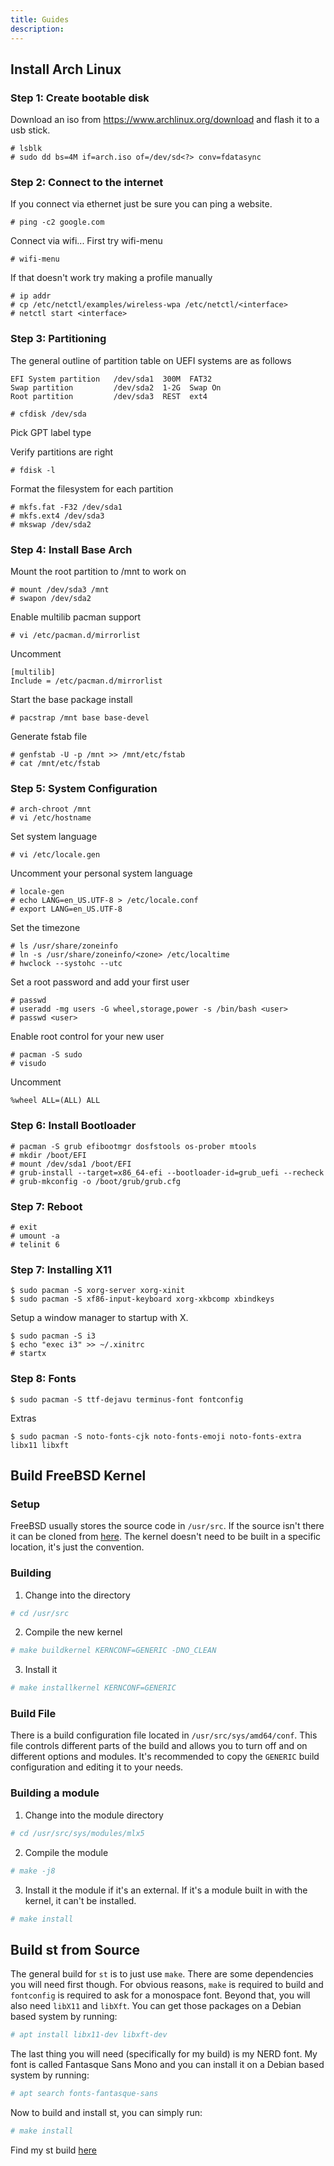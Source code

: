 ```yaml
---
title: Guides
description:
---
```


## Install Arch Linux

### Step 1: Create bootable disk

Download an iso from https://www.archlinux.org/download and flash it to a usb stick.

```
# lsblk
# sudo dd bs=4M if=arch.iso of=/dev/sd<?> conv=fdatasync
```

### Step 2: Connect to the internet

If you connect via ethernet just be sure you can ping a website.

```
# ping -c2 google.com
```

Connect via wifi... First try wifi-menu

```
# wifi-menu
```

If that doesn't work try making a profile manually

```
# ip addr
# cp /etc/netctl/examples/wireless-wpa /etc/netctl/<interface>
# netctl start <interface>
```

### Step 3: Partitioning

The general outline of partition table on UEFI systems are as follows

```
EFI System partition   /dev/sda1  300M  FAT32
Swap partition         /dev/sda2  1-2G  Swap On
Root partition         /dev/sda3  REST  ext4
```

```
# cfdisk /dev/sda
```

Pick GPT label type

Verify partitions are right

```
# fdisk -l
```

Format the filesystem for each partition

```
# mkfs.fat -F32 /dev/sda1
# mkfs.ext4 /dev/sda3
# mkswap /dev/sda2
```

### Step 4: Install Base Arch

Mount the root partition to /mnt to work on

```
# mount /dev/sda3 /mnt
# swapon /dev/sda2
```

Enable multilib pacman support

```
# vi /etc/pacman.d/mirrorlist
```

Uncomment

```
[multilib]
Include = /etc/pacman.d/mirrorlist
```

Start the base package install

```
# pacstrap /mnt base base-devel
```

Generate fstab file

```
# genfstab -U -p /mnt >> /mnt/etc/fstab
# cat /mnt/etc/fstab
```

### Step 5: System Configuration

```
# arch-chroot /mnt
# vi /etc/hostname
```

Set system language

```
# vi /etc/locale.gen
```

Uncomment your personal system language

```
# locale-gen
# echo LANG=en_US.UTF-8 > /etc/locale.conf
# export LANG=en_US.UTF-8
```

Set the timezone

```
# ls /usr/share/zoneinfo
# ln -s /usr/share/zoneinfo/<zone> /etc/localtime
# hwclock --systohc --utc
```

Set a root password and add your first user

```
# passwd
# useradd -mg users -G wheel,storage,power -s /bin/bash <user>
# passwd <user>
```

Enable root control for your new user

```
# pacman -S sudo
# visudo
```

Uncomment

```
%wheel ALL=(ALL) ALL
```

### Step 6: Install Bootloader

```
# pacman -S grub efibootmgr dosfstools os-prober mtools
# mkdir /boot/EFI
# mount /dev/sda1 /boot/EFI
# grub-install --target=x86_64-efi --bootloader-id=grub_uefi --recheck
# grub-mkconfig -o /boot/grub/grub.cfg
```

### Step 7: Reboot

```
# exit
# umount -a
# telinit 6
```

### Step 7: Installing X11

```
$ sudo pacman -S xorg-server xorg-xinit
$ sudo pacman -S xf86-input-keyboard xorg-xkbcomp xbindkeys
```

Setup a window manager to startup with X.

```
$ sudo pacman -S i3
$ echo "exec i3" >> ~/.xinitrc
# startx
```

### Step 8: Fonts

```
$ sudo pacman -S ttf-dejavu terminus-font fontconfig
```

Extras

```
$ sudo pacman -S noto-fonts-cjk noto-fonts-emoji noto-fonts-extra libx11 libxft
```

## Build FreeBSD Kernel

### Setup

FreeBSD usually stores the source code in `/usr/src`. If the source isn't there
it can be cloned from [here](https://git.freebsd.org). The kernel doesn't need
to be built in a specific location, it's just the convention.

### Building

1. Change into the directory

```sh
# cd /usr/src
```

2. Compile the new kernel
```sh
# make buildkernel KERNCONF=GENERIC -DNO_CLEAN
```

3. Install it
```sh
# make installkernel KERNCONF=GENERIC
```

### Build File

There is a build configuration file located in `/usr/src/sys/amd64/conf`. This
file controls different parts of the build and allows you to turn off and on
different options and modules. It's recommended to copy the `GENERIC` build
configuration and editing it to your needs.

### Building a module

1. Change into the module directory

```sh
# cd /usr/src/sys/modules/mlx5
```

2. Compile the module
```sh
# make -j8
```

3. Install it the module if it's an external. If it's a module built in with the kernel, it can't be installed.
```sh
# make install
```

## Build st from Source

The general build for `st` is to just use `make`. There are some dependencies
you will need first though. For obvious reasons, `make` is required to build and
`fontconfig` is required to ask for a monospace font. Beyond that, you will also
need `libX11` and `libXft`. You can get those packages on a Debian based system
by running:

```sh
# apt install libx11-dev libxft-dev
```

The last thing you will need (specifically for my build) is my NERD font. My
font is called Fantasque Sans Mono and you can install it on a Debian based
system by running:

```sh
# apt search fonts-fantasque-sans
```

Now to build and install st, you can simply run:

```sh
# make install
```

Find my st build [here](https://github.com/jsnal/st)
